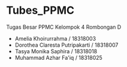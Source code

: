 # Tubes_PPMC

Tugas Besar PPMC Kelompok 4 Rombongan D
- Amelia Khoirurrahma / 18318003
- Dorothea Claresta Putripakarti / 18318007
- Tasya Monika Saphira / 18318018
- Muhammad Azhar Fa'iq / 18318025
